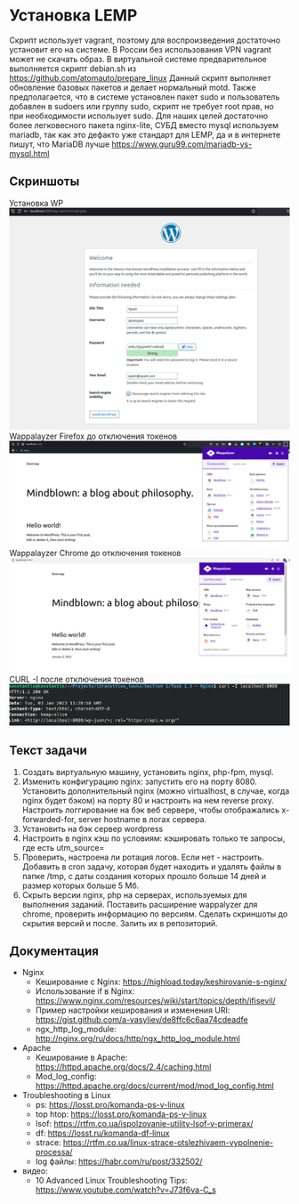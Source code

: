 # Установка LEMP
Скрипт использует vagrant, поэтому для воспроизведения достаточно установит его на системе.
В России без использования VPN vagrant может не скачать образ.
В виртуальной системе предварительное выполняется скрипт debian.sh из https://github.com/atomauto/prepare_linux
Данный скрипт выполняет обновление базовых пакетов и делает нормальный motd.
Также предполагается, что в системе установлен пакет sudo и пользователь добавлен в sudoers или группу sudo, скрипт не требует root прав, но при необходимости использует sudo. Для наших целей достаточно более легковесного пакета nginx-lite, СУБД вместо mysql используем mariadb, так как это дефакто уже стандарт для LEMP, да и в интернете пишут, что MariaDB лучше https://www.guru99.com/mariadb-vs-mysql.html

## Скриншоты
Установка WP
![Screenshot 1](Screenshot_20230103_001220.png)
Wappalayzer Firefox до отключения токенов
![Screenshot 2](Screenshot_20230103_150903.png)
Wappalayzer Chrome до отключения токенов
![Screenshot 3](Screenshot_20230103_151045.png)
CURL -I после отключения токенов
![Screenshot 4](Screenshot_20230103_152118.png)

## Текст задачи

1. Создать виртуальную машину, установить nginx, php-fpm, mysql. 
2. Изменить конфигурацию nginx: запустить его на порту 8080. Установить дополнительный nginx (можно virtualhost, в случае, когда nginx будет бэком) на порту 80 и настроить на нем reverse proxy. Настроить логгирование на бэк веб сервере, чтобы отображались x-forwarded-for, server hostname в логах сервера. 
3. Установить на бэк сервер wordpress
4. Настроить в nginx кэш по условиям: кэшировать только те запросы, где есть utm_source=
5. Проверить, настроена ли ротация логов. Если нет - настроить. Добавить в cron задачу, которая будет находить и удалять файлы в папке /tmp, с даты создания которых прошло больше 14 дней и размер которых больше 5 Мб.
6. Скрыть версии nginx, php на серверах, используемых для выполнения заданий. Поставить расширение wappalyzer для chrome, проверить информацию по версиям. Сделать скриншоты до скрытия версий и после. Залить их в репозиторий.

## Документация

* Nginx
	- Кеширование с Nginx: https://highload.today/keshirovanie-s-nginx/
	- Использование if в Nginx: https://www.nginx.com/resources/wiki/start/topics/depth/ifisevil/
	- Пример настройки кеширования и изменения URI: https://gist.github.com/a-vasyliev/de8ffc6c6aa74cdeadfe
	- ngx_http_log_module: http://nginx.org/ru/docs/http/ngx_http_log_module.html
* Apache
	- Кеширование в Apache: https://httpd.apache.org/docs/2.4/caching.html
	- Mod_log_config: https://httpd.apache.org/docs/current/mod/mod_log_config.html
* Troubleshooting в Linux
	- ps: https://losst.pro/komanda-ps-v-linux
	- top htop: https://losst.pro/komanda-ps-v-linux
	- lsof: https://rtfm.co.ua/ispolzovanie-utility-lsof-v-primerax/
	- df: https://losst.ru/komanda-df-linux
	- strace: https://rtfm.co.ua/linux-strace-otslezhivaem-vypolnenie-processa/
	- log файлы: https://habr.com/ru/post/332502/
* видео:
	- 10 Advanced Linux Troubleshooting Tips: https://www.youtube.com/watch?v=J73f6va-C_s